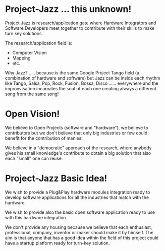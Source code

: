 # Project-Jazz ... this unknown!
Project Jazz is research/application gate where Hardware Integrators and Software Developers meet together to contribute with their skills to make turn key solutions.

The research/application field is:
- Computer Vision
- Mapping
- etc.

Why Jazz? ..... because is the same Google Project Tango field (a combination of hardware and software) but Jazz can be inside each rhythm like Tango, Salsa, Pop, Rock, Fusion, Bossa, Disco ...... everywhere and the improvvisation incarnates the soul of each one creating always a different song from the same song! 

# Open Vision!
We believe to Open Projects (software and "hardware"), we believe to contributors but we don't believe that only big industries or few could benefit for the contribution of manies.

We believe in a "democratic" approach of the research, where anybody gives his small knowledge's contribute to obtain a big solution that also each "small" one can reuse.

# Project-Jazz Basic Idea!
We wish to provide a Plug&Play hardware modules integration ready to develop software applications for all the industries that match with the hardware.

We wish to provide also the basic open software application ready to use with this hardware integration.

We don't provide any housing because we believe that each enthusiast, professional, company, inventor or maker should make it by himself. The aim is that anyone that has a good idea within the field of this project could have a startup platform ready for turn-key solution.

